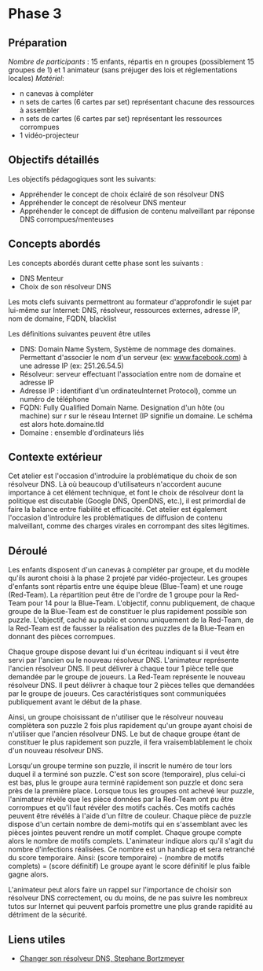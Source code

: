 # Phase 3 

## Préparation
*Nombre de participants* : 15 enfants, répartis en n groupes (possiblement 15 groupes de 1) et 1 animateur (sans préjuger des lois et réglementations locales)
*Matériel*: 
* n canevas à compléter
* n sets de cartes (6 cartes par set) représentant chacune des ressources à assembler
* n sets de cartes (6 cartes par set) représentant les ressources corrompues
* 1 vidéo-projecteur

## Objectifs détaillés
Les objectifs pédagogiques sont les suivants:
* Appréhender le concept de choix éclairé de son résolveur DNS
* Appréhender le concept de résolveur DNS menteur
* Appréhender le concept de diffusion de contenu malveillant par réponse DNS corrompues/menteuses


## Concepts abordés
Les concepts abordés durant cette phase sont les suivants :
* DNS Menteur
* Choix de son résolveur DNS


Les mots clefs suivants permettront au formateur d'approfondir le sujet par lui-même sur Internet:
DNS, résolveur, ressources externes, adresse IP, nom de domaine, FQDN, blacklist

Les définitions suivantes peuvent être utiles
* DNS: Domain Name System, Système de nommage des domaines. Permettant d'associer le nom d'un serveur (ex: www.facebook.com) à  une adresse IP (ex: 251.26.54.5)
* Résolveur: serveur effectuant l'association entre nom de domaine et adresse IP
* Adresse IP : identifiant d'un ordinateuInternet Protocol), comme un numéro de téléphone
* FQDN: Fully Qualified Domain Name. Designation d'un hôte (ou machine) sur r sur le réseau Internet (IP signifie un domaine. Le schéma est alors hote.domaine.tld
* Domaine : ensemble d'ordinateurs liés 

## Contexte extérieur
Cet atelier est l'occasion d'introduire la problématique du choix de son résolveur DNS. Là où beaucoup d'utilisateurs n'accordent aucune importance à cet élément technique, et font le choix de résolveur dont la politique est discutable (Google DNS, OpenDNS, etc.), il est primordial de faire la balance entre fiabilité et efficacité.
Cet atelier est également l'occasion d'introduire les problématiques de diffusion de contenu malveillant, comme des charges virales en corrompant des sites légitimes.


## Déroulé
Les enfants disposent d'un canevas à compléter par groupe, et du modèle qu'ils auront choisi à la phase 2 projeté par vidéo-projecteur. Les groupes d'enfants sont répartis entre une équipe bleue (Blue-Team) et une rouge (Red-Team). La répartition peut être de l'ordre de 1 groupe pour la Red-Team pour 14 pour la Blue-Team. L'objectif, connu publiquement, de chaque groupe de la Blue-Team est de constituer le plus rapidement possible son puzzle. L'objectif, caché au public et connu uniquement de la Red-Team, de la Red-Team est de fausser la réalisation des puzzles de la Blue-Team en donnant des pièces corrompues.

Chaque groupe dispose devant lui d'un écriteau indiquant si il veut être servi par l'ancien ou le nouveau résolveur DNS. 
L'animateur représente l'ancien résolveur DNS. Il peut délivrer à chaque tour 1 pièce telle que demandée par le groupe de joueurs.
La Red-Team représente le nouveau résolveur DNS. Il peut délivrer à chaque tour 2 pièces telles que demandées par le groupe de joueurs.
Ces caractéristiques sont communiquées publiquement avant le début de la phase.

Ainsi, un groupe choisissant de n'utiliser que le résolveur nouveau complètera son puzzle 2 fois plus rapidement qu'un groupe ayant choisi de n'utiliser que l'ancien résolveur DNS. Le but de chaque groupe étant de constituer le plus rapidement son puzzle, il fera vraisemblablement le choix d'un nouveau résolveur DNS.

Lorsqu'un groupe termine son puzzle, il inscrit le numéro de tour lors duquel il a terminé son puzzle. C'est son score (temporaire), plus celui-ci est bas, plus le groupe aura terminé rapidement son puzzle et donc sera près de la première place.
Lorsque tous les groupes ont achevé leur puzzle, l'animateur révèle que les pièce données par la Red-Team ont pu être corrompues et qu'il faut révéler des motifs cachés. Ces motifs cachés peuvent être révélés à l'aide d'un filtre de couleur. Chaque pièce de puzzle dispose d'un certain nombre de demi-motifs qui en s'assemblant avec les pièces jointes peuvent rendre un motif complet. 
Chaque groupe compte alors le nombre de motifs complets. L'animateur indique alors qu'il s'agit du nombre d'infections réalisées. Ce nombre est un handicap et sera retranché du score temporaire. Ainsi: (score temporaire) - (nombre de motifs complets) = (score définitif)
Le groupe ayant le score définitif le plus faible gagne alors.

L'animateur peut alors faire un rappel sur l'importance de choisir son résolveur DNS correctement, ou du moins, de ne pas suivre les nombreux tutos sur Internet qui peuvent parfois promettre une plus grande rapidité au détriment de la sécurité.



## Liens utiles
* [Changer son résolveur DNS, Stephane Bortzmeyer](http://www.bortzmeyer.org/changer-dns.html)
